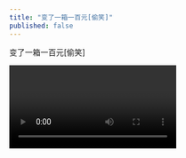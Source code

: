 ```yaml
---
title: "变了一箱一百元[偷笑]"
published: false
---
```

变了一箱一百元[偷笑]



<video controls="" autoplay="" name="media"><source src="{{ "/assets/images/2016/12/2016-12-10-bian-le-y/1.mp4" | relative_url }}" type="video/mp4"></video>

